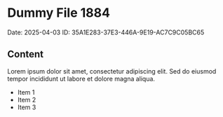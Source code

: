 # Dummy File 1884

Date: 2025-04-03
ID: 35A1E283-37E3-446A-9E19-AC7C9C05BC65

## Content

Lorem ipsum dolor sit amet, consectetur adipiscing elit.
Sed do eiusmod tempor incididunt ut labore et dolore magna aliqua.

* Item 1
* Item 2
* Item 3

